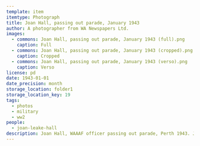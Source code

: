 ```yaml
---
template: item
itemtype: Photograph
title: Joan Hall, passing out parade, January 1943
author: A photographer from WA Newspapers Ltd.
images:
  - commons: Joan Hall, passing out parade, January 1943 (full).png
    caption: Full
  - commons: Joan Hall, passing out parade, January 1943 (cropped).png
    caption: Cropped
  - commons: Joan Hall, passing out parade, January 1943 (verso).png
    caption: Verso
license: pd
date: 1943-01-01
date_precision: month
storage_location: folder1
storage_location_key: 19
tags:
  - photos
  - military
  - ww2
people:
  - joan-leake-hall
description: Joan Hall, WAAAF officer passing out parade, Perth 1943. Joan is at the front left.
---
```

